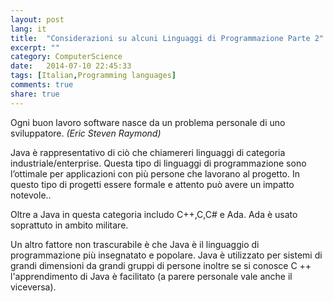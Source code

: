 ```yaml
---
layout: post
lang: it
title:  "Considerazioni su alcuni Linguaggi di Programmazione Parte 2"
excerpt: ""
category: ComputerScience
date:   2014-07-10 22:45:33
tags: [Italian,Programming languages]
comments: true
share: true
---
```


Ogni buon lavoro software nasce da un problema personale di uno sviluppatore. 
*(Eric Steven Raymond)*

Java è rappresentativo di ciò che chiamereri linguaggi di categoria industriale/enterprise. Questa tipo di linguaggi di programmazione sono l’ottimale per applicazioni con più persone che lavorano al progetto. In questo tipo di progetti essere formale e attento può avere un impatto notevole..
 
Oltre a Java in questa categoria includo C++,C,C# e Ada. Ada è usato soprattuto in ambito militare.

Un altro fattore non trascurabile è che Java è il linguaggio di programmazione più insegnatato e popolare. Java è utilizzato per sistemi di grandi dimensioni da grandi gruppi di persone inoltre se si conosce C ++ l'apprendimento di Java è facilitato (a parere personale vale anche il viceversa).


